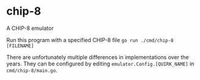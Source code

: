 # chip-8

A CHIP-8 emulator

Run this program with a specified CHIP-8 file
```go run ./cmd/chip-8 [FILENAME]```

There are unfortunately multiple differences in implementations over the
years. They can be configured by editing `emulator.Config.[QUIRK_NAME]`
in `cmd/chip-8/main.go`.
